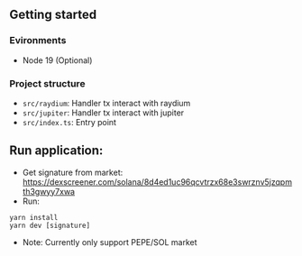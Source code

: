 ## Getting started

### Evironments

- Node 19 (Optional)

### Project structure

- `src/raydium`: Handler tx interact with raydium
- `src/jupiter`: Handler tx interact with jupiter
- `src/index.ts`: Entry point

## Run application:

- Get signature from market: https://dexscreener.com/solana/8d4ed1uc96qcvtrzx68e3swrznv5jzqpmth3gwyy7xwa
- Run:

```
yarn install
yarn dev [signature]
```

- Note: Currently only support PEPE/SOL market
